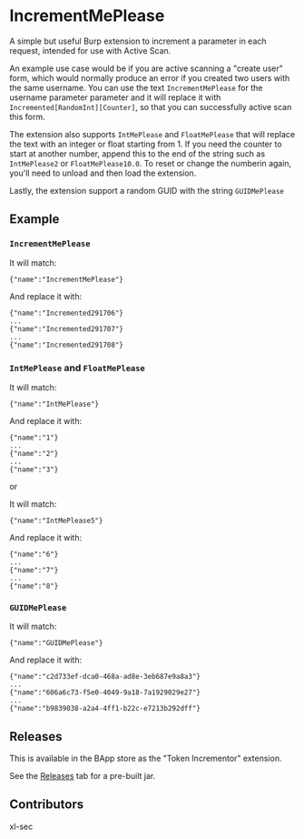 # IncrementMePlease
A simple but useful Burp extension to increment a parameter in each request, intended for use with Active Scan.

An example use case would be if you are active scanning a "create user" form, which would normally produce an error if you created two users with the same username. You can use the text `IncrementMePlease` for the username parameter parameter and it will replace it with `Incremented[RandomInt][Counter]`, so that you can successfully active scan this form.

The extension also supports `IntMePlease` and `FloatMePlease` that will replace the text with an integer or float starting from 1. If you need the counter to start at another number, append this to the end of the string such as `IntMePlease2` or `FloatMePlease10.0`. To reset or change the numberin again, you'll need to unload and then load the extension.

Lastly, the extension support a random GUID with the string `GUIDMePlease`

## Example

### `IncrementMePlease`
It will match:
```
{"name":"IncrementMePlease"}
```
And replace it with:
```
{"name":"Incremented291706"}
...
{"name":"Incremented291707"}
...
{"name":"Incremented291708"}
```

### `IntMePlease` and `FloatMePlease`
It will match:
```
{"name":"IntMePlease"}
```
And replace it with:
```
{"name":"1"}
...
{"name":"2"}
...
{"name":"3"}
```

or

It will match:
```
{"name":"IntMePlease5"}
```
And replace it with:
```
{"name":"6"}
...
{"name":"7"}
...
{"name":"8"}
```

### `GUIDMePlease`
It will match:
```
{"name":"GUIDMePlease"}
```
And replace it with:
```
{"name":"c2d733ef-dca0-468a-ad8e-3eb687e9a8a3"}
...
{"name":"606a6c73-f5e0-4049-9a18-7a1929029e27"}
...
{"name":"b9839038-a2a4-4ff1-b22c-e7213b292dff"}
```

## Releases
This is available in the BApp store as the "Token Incrementor" extension.

See the [Releases](https://github.com/alexlauerman/IncrementMePlease/releases) tab for a pre-built jar.

## Contributors
xl-sec
